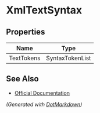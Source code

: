 # XmlTextSyntax

## Properties

| Name       | Type            |
| ---------- | --------------- |
| TextTokens | SyntaxTokenList |

## See Also

* [Official Documentation](https://docs.microsoft.com/en-us/dotnet/api/microsoft.codeanalysis.csharp.syntax.xmltextsyntax)


*\(Generated with [DotMarkdown](http://github.com/JosefPihrt/DotMarkdown)\)*